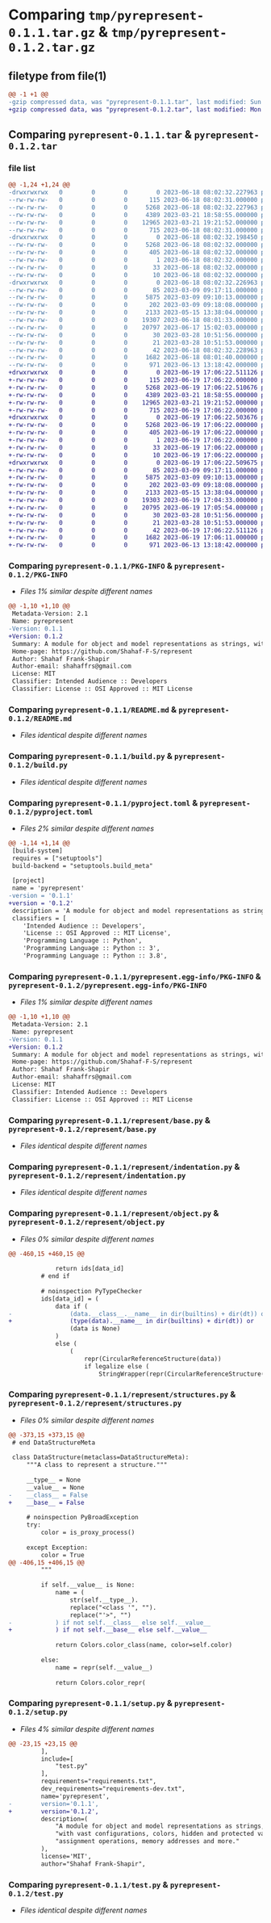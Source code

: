 # Comparing `tmp/pyrepresent-0.1.1.tar.gz` & `tmp/pyrepresent-0.1.2.tar.gz`

## filetype from file(1)

```diff
@@ -1 +1 @@
-gzip compressed data, was "pyrepresent-0.1.1.tar", last modified: Sun Jun 18 08:02:32 2023, max compression
+gzip compressed data, was "pyrepresent-0.1.2.tar", last modified: Mon Jun 19 17:06:22 2023, max compression
```

## Comparing `pyrepresent-0.1.1.tar` & `pyrepresent-0.1.2.tar`

### file list

```diff
@@ -1,24 +1,24 @@
-drwxrwxrwx   0        0        0        0 2023-06-18 08:02:32.227963 pyrepresent-0.1.1/
--rw-rw-rw-   0        0        0      115 2023-06-18 08:02:31.000000 pyrepresent-0.1.1/MANIFEST.in
--rw-rw-rw-   0        0        0     5268 2023-06-18 08:02:32.227963 pyrepresent-0.1.1/PKG-INFO
--rw-rw-rw-   0        0        0     4389 2023-03-21 18:58:55.000000 pyrepresent-0.1.1/README.md
--rw-rw-rw-   0        0        0    12965 2023-03-21 19:21:52.000000 pyrepresent-0.1.1/build.py
--rw-rw-rw-   0        0        0      715 2023-06-18 08:02:31.000000 pyrepresent-0.1.1/pyproject.toml
-drwxrwxrwx   0        0        0        0 2023-06-18 08:02:32.198450 pyrepresent-0.1.1/pyrepresent.egg-info/
--rw-rw-rw-   0        0        0     5268 2023-06-18 08:02:32.000000 pyrepresent-0.1.1/pyrepresent.egg-info/PKG-INFO
--rw-rw-rw-   0        0        0      405 2023-06-18 08:02:32.000000 pyrepresent-0.1.1/pyrepresent.egg-info/SOURCES.txt
--rw-rw-rw-   0        0        0        1 2023-06-18 08:02:32.000000 pyrepresent-0.1.1/pyrepresent.egg-info/dependency_links.txt
--rw-rw-rw-   0        0        0       33 2023-06-18 08:02:32.000000 pyrepresent-0.1.1/pyrepresent.egg-info/requires.txt
--rw-rw-rw-   0        0        0       10 2023-06-18 08:02:32.000000 pyrepresent-0.1.1/pyrepresent.egg-info/top_level.txt
-drwxrwxrwx   0        0        0        0 2023-06-18 08:02:32.226963 pyrepresent-0.1.1/represent/
--rw-rw-rw-   0        0        0       85 2023-03-09 09:17:11.000000 pyrepresent-0.1.1/represent/__init__.py
--rw-rw-rw-   0        0        0     5875 2023-03-09 09:10:13.000000 pyrepresent-0.1.1/represent/base.py
--rw-rw-rw-   0        0        0      202 2023-03-09 09:18:08.000000 pyrepresent-0.1.1/represent/document.py
--rw-rw-rw-   0        0        0     2133 2023-05-15 13:38:04.000000 pyrepresent-0.1.1/represent/indentation.py
--rw-rw-rw-   0        0        0    19307 2023-06-18 08:01:33.000000 pyrepresent-0.1.1/represent/object.py
--rw-rw-rw-   0        0        0    20797 2023-06-17 15:02:03.000000 pyrepresent-0.1.1/represent/structures.py
--rw-rw-rw-   0        0        0       30 2023-03-28 10:51:56.000000 pyrepresent-0.1.1/requirements-dev.txt
--rw-rw-rw-   0        0        0       21 2023-03-28 10:51:53.000000 pyrepresent-0.1.1/requirements.txt
--rw-rw-rw-   0        0        0       42 2023-06-18 08:02:32.228963 pyrepresent-0.1.1/setup.cfg
--rw-rw-rw-   0        0        0     1682 2023-06-18 08:01:40.000000 pyrepresent-0.1.1/setup.py
--rw-rw-rw-   0        0        0      971 2023-06-13 13:18:42.000000 pyrepresent-0.1.1/test.py
+drwxrwxrwx   0        0        0        0 2023-06-19 17:06:22.511126 pyrepresent-0.1.2/
+-rw-rw-rw-   0        0        0      115 2023-06-19 17:06:22.000000 pyrepresent-0.1.2/MANIFEST.in
+-rw-rw-rw-   0        0        0     5268 2023-06-19 17:06:22.510676 pyrepresent-0.1.2/PKG-INFO
+-rw-rw-rw-   0        0        0     4389 2023-03-21 18:58:55.000000 pyrepresent-0.1.2/README.md
+-rw-rw-rw-   0        0        0    12965 2023-03-21 19:21:52.000000 pyrepresent-0.1.2/build.py
+-rw-rw-rw-   0        0        0      715 2023-06-19 17:06:22.000000 pyrepresent-0.1.2/pyproject.toml
+drwxrwxrwx   0        0        0        0 2023-06-19 17:06:22.503676 pyrepresent-0.1.2/pyrepresent.egg-info/
+-rw-rw-rw-   0        0        0     5268 2023-06-19 17:06:22.000000 pyrepresent-0.1.2/pyrepresent.egg-info/PKG-INFO
+-rw-rw-rw-   0        0        0      405 2023-06-19 17:06:22.000000 pyrepresent-0.1.2/pyrepresent.egg-info/SOURCES.txt
+-rw-rw-rw-   0        0        0        1 2023-06-19 17:06:22.000000 pyrepresent-0.1.2/pyrepresent.egg-info/dependency_links.txt
+-rw-rw-rw-   0        0        0       33 2023-06-19 17:06:22.000000 pyrepresent-0.1.2/pyrepresent.egg-info/requires.txt
+-rw-rw-rw-   0        0        0       10 2023-06-19 17:06:22.000000 pyrepresent-0.1.2/pyrepresent.egg-info/top_level.txt
+drwxrwxrwx   0        0        0        0 2023-06-19 17:06:22.509675 pyrepresent-0.1.2/represent/
+-rw-rw-rw-   0        0        0       85 2023-03-09 09:17:11.000000 pyrepresent-0.1.2/represent/__init__.py
+-rw-rw-rw-   0        0        0     5875 2023-03-09 09:10:13.000000 pyrepresent-0.1.2/represent/base.py
+-rw-rw-rw-   0        0        0      202 2023-03-09 09:18:08.000000 pyrepresent-0.1.2/represent/document.py
+-rw-rw-rw-   0        0        0     2133 2023-05-15 13:38:04.000000 pyrepresent-0.1.2/represent/indentation.py
+-rw-rw-rw-   0        0        0    19303 2023-06-19 17:04:33.000000 pyrepresent-0.1.2/represent/object.py
+-rw-rw-rw-   0        0        0    20795 2023-06-19 17:05:54.000000 pyrepresent-0.1.2/represent/structures.py
+-rw-rw-rw-   0        0        0       30 2023-03-28 10:51:56.000000 pyrepresent-0.1.2/requirements-dev.txt
+-rw-rw-rw-   0        0        0       21 2023-03-28 10:51:53.000000 pyrepresent-0.1.2/requirements.txt
+-rw-rw-rw-   0        0        0       42 2023-06-19 17:06:22.511126 pyrepresent-0.1.2/setup.cfg
+-rw-rw-rw-   0        0        0     1682 2023-06-19 17:06:11.000000 pyrepresent-0.1.2/setup.py
+-rw-rw-rw-   0        0        0      971 2023-06-13 13:18:42.000000 pyrepresent-0.1.2/test.py
```

### Comparing `pyrepresent-0.1.1/PKG-INFO` & `pyrepresent-0.1.2/PKG-INFO`

 * *Files 1% similar despite different names*

```diff
@@ -1,10 +1,10 @@
 Metadata-Version: 2.1
 Name: pyrepresent
-Version: 0.1.1
+Version: 0.1.2
 Summary: A module for object and model representations as strings, with vast configurations, colors, hidden and protected values, assignment operations, memory addresses and more.
 Home-page: https://github.com/Shahaf-F-S/represent
 Author: Shahaf Frank-Shapir
 Author-email: shahaffrs@gmail.com
 License: MIT
 Classifier: Intended Audience :: Developers
 Classifier: License :: OSI Approved :: MIT License
```

### Comparing `pyrepresent-0.1.1/README.md` & `pyrepresent-0.1.2/README.md`

 * *Files identical despite different names*

### Comparing `pyrepresent-0.1.1/build.py` & `pyrepresent-0.1.2/build.py`

 * *Files identical despite different names*

### Comparing `pyrepresent-0.1.1/pyproject.toml` & `pyrepresent-0.1.2/pyproject.toml`

 * *Files 2% similar despite different names*

```diff
@@ -1,14 +1,14 @@
 [build-system]
 requires = ["setuptools"]
 build-backend = "setuptools.build_meta"
 
 [project]
 name = 'pyrepresent'
-version = '0.1.1'
+version = '0.1.2'
 description = 'A module for object and model representations as strings, with vast configurations, colors, hidden and protected values, assignment operations, memory addresses and more.'
 classifiers = [
 	'Intended Audience :: Developers',
 	'License :: OSI Approved :: MIT License',
 	'Programming Language :: Python',
 	'Programming Language :: Python :: 3',
 	'Programming Language :: Python :: 3.8',
```

### Comparing `pyrepresent-0.1.1/pyrepresent.egg-info/PKG-INFO` & `pyrepresent-0.1.2/pyrepresent.egg-info/PKG-INFO`

 * *Files 1% similar despite different names*

```diff
@@ -1,10 +1,10 @@
 Metadata-Version: 2.1
 Name: pyrepresent
-Version: 0.1.1
+Version: 0.1.2
 Summary: A module for object and model representations as strings, with vast configurations, colors, hidden and protected values, assignment operations, memory addresses and more.
 Home-page: https://github.com/Shahaf-F-S/represent
 Author: Shahaf Frank-Shapir
 Author-email: shahaffrs@gmail.com
 License: MIT
 Classifier: Intended Audience :: Developers
 Classifier: License :: OSI Approved :: MIT License
```

### Comparing `pyrepresent-0.1.1/represent/base.py` & `pyrepresent-0.1.2/represent/base.py`

 * *Files identical despite different names*

### Comparing `pyrepresent-0.1.1/represent/indentation.py` & `pyrepresent-0.1.2/represent/indentation.py`

 * *Files identical despite different names*

### Comparing `pyrepresent-0.1.1/represent/object.py` & `pyrepresent-0.1.2/represent/object.py`

 * *Files 0% similar despite different names*

```diff
@@ -460,15 +460,15 @@
 
             return ids[data_id]
         # end if
 
         # noinspection PyTypeChecker
         ids[data_id] = (
             data if (
-                (data.__class__.__name__ in dir(builtins) + dir(dt)) or
+                (type(data).__name__ in dir(builtins) + dir(dt)) or
                 (data is None)
             )
             else (
                 (
                     repr(CircularReferenceStructure(data))
                     if legalize else (
                         StringWrapper(repr(CircularReferenceStructure(data)))
```

### Comparing `pyrepresent-0.1.1/represent/structures.py` & `pyrepresent-0.1.2/represent/structures.py`

 * *Files 0% similar despite different names*

```diff
@@ -373,15 +373,15 @@
 # end DataStructureMeta
 
 class DataStructure(metaclass=DataStructureMeta):
     """A class to represent a structure."""
 
     __type__ = None
     __value__ = None
-    __class__ = False
+    __base__ = False
 
     # noinspection PyBroadException
     try:
         color = is_proxy_process()
 
     except Exception:
         color = True
@@ -406,15 +406,15 @@
         """
 
         if self.__value__ is None:
             name = (
                 str(self.__type__).
                 replace("<class '", "").
                 replace("'>", "")
-            ) if not self.__class__ else self.__value__
+            ) if not self.__base__ else self.__value__
 
             return Colors.color_class(name, color=self.color)
 
         else:
             name = repr(self.__value__)
 
             return Colors.color_repr(
```

### Comparing `pyrepresent-0.1.1/setup.py` & `pyrepresent-0.1.2/setup.py`

 * *Files 4% similar despite different names*

```diff
@@ -23,15 +23,15 @@
         ],
         include=[
             "test.py"
         ],
         requirements="requirements.txt",
         dev_requirements="requirements-dev.txt",
         name='pyrepresent',
-        version='0.1.1',
+        version='0.1.2',
         description=(
             "A module for object and model representations as strings, "
             "with vast configurations, colors, hidden and protected values, "
             "assignment operations, memory addresses and more."
         ),
         license='MIT',
         author="Shahaf Frank-Shapir",
```

### Comparing `pyrepresent-0.1.1/test.py` & `pyrepresent-0.1.2/test.py`

 * *Files identical despite different names*

